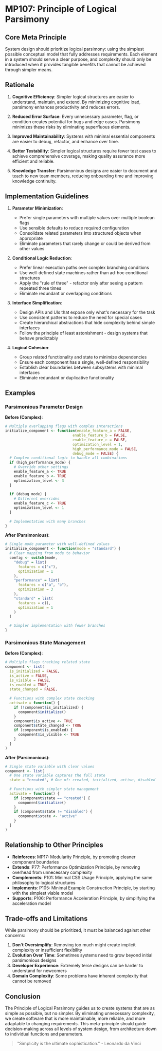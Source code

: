 # MP107: Principle of Logical Parsimony

## Core Meta Principle

System design should prioritize logical parsimony: using the simplest possible conceptual model that fully addresses requirements. Each element in a system should serve a clear purpose, and complexity should only be introduced when it provides tangible benefits that cannot be achieved through simpler means.

## Rationale

1. **Cognitive Efficiency**: Simpler logical structures are easier to understand, maintain, and extend. By minimizing cognitive load, parsimony enhances productivity and reduces errors.

2. **Reduced Error Surface**: Every unnecessary parameter, flag, or condition creates potential for bugs and edge cases. Parsimony minimizes these risks by eliminating superfluous elements.

3. **Improved Maintainability**: Systems with minimal essential components are easier to debug, refactor, and enhance over time.

4. **Better Testability**: Simpler logical structures require fewer test cases to achieve comprehensive coverage, making quality assurance more efficient and reliable.

5. **Knowledge Transfer**: Parsimonious designs are easier to document and teach to new team members, reducing onboarding time and improving knowledge continuity.

## Implementation Guidelines

1. **Parameter Minimization**:
   - Prefer single parameters with multiple values over multiple boolean flags
   - Use sensible defaults to reduce required configuration
   - Consolidate related parameters into structured objects when appropriate
   - Eliminate parameters that rarely change or could be derived from other values

2. **Conditional Logic Reduction**:
   - Prefer linear execution paths over complex branching conditions
   - Use well-defined state machines rather than ad-hoc conditional structures
   - Apply the "rule of three" - refactor only after seeing a pattern repeated three times
   - Eliminate redundant or overlapping conditions

3. **Interface Simplification**:
   - Design APIs and UIs that expose only what's necessary for the task
   - Use consistent patterns to reduce the need for special cases
   - Create hierarchical abstractions that hide complexity behind simple interfaces
   - Follow the principle of least astonishment - design systems that behave predictably

4. **Logical Cohesion**:
   - Group related functionality and state to minimize dependencies
   - Ensure each component has a single, well-defined responsibility
   - Establish clear boundaries between subsystems with minimal interfaces
   - Eliminate redundant or duplicative functionality

## Examples

### Parsimonious Parameter Design

**Before (Complex):**
```r
# Multiple overlapping flags with complex interactions
initialize_component <- function(enable_feature_a = FALSE, 
                               enable_feature_b = FALSE,
                               enable_feature_c = FALSE,
                               optimization_level = 1,
                               high_performance_mode = FALSE,
                               debug_mode = FALSE) {
  # Complex conditional logic to handle all combinations
  if (high_performance_mode) {
    # Override other settings
    enable_feature_a <- TRUE
    enable_feature_b <- TRUE
    optimization_level <- 3
  }
  
  if (debug_mode) {
    # Different overrides
    enable_feature_c <- TRUE
    optimization_level <- 1
  }
  
  # Implementation with many branches
}
```

**After (Parsimonious):**
```r
# Single mode parameter with well-defined values
initialize_component <- function(mode = "standard") {
  # Clear mapping from mode to behavior
  config <- switch(mode,
    "debug" = list(
      features = c("c"),
      optimization = 1
    ),
    "performance" = list(
      features = c("a", "b"),
      optimization = 3
    ),
    "standard" = list(
      features = c(),
      optimization = 1
    )
  )
  
  # Simpler implementation with fewer branches
}
```

### Parsimonious State Management

**Before (Complex):**
```r
# Multiple flags tracking related state
component <- list(
  is_initialized = FALSE,
  is_active = FALSE,
  is_visible = FALSE,
  is_enabled = TRUE,
  state_changed = FALSE,
  
  # Functions with complex state checking
  activate = function() {
    if (!component$is_initialized) {
      component$initialize()
    }
    component$is_active <- TRUE
    component$state_changed <- TRUE
    if (component$is_enabled) {
      component$is_visible <- TRUE
    }
  }
)
```

**After (Parsimonious):**
```r
# Single state variable with clear values
component <- list(
  # One state variable captures the full state
  state = "created", # One of: created, initialized, active, disabled
  
  # Functions with simpler state management
  activate = function() {
    if (component$state == "created") {
      component$initialize()
    }
    if (component$state != "disabled") {
      component$state <- "active"
    }
  }
)
```

## Relationship to Other Principles

- **Reinforces**: MP17: Modularity Principle, by promoting cleaner component boundaries
- **Extends**: P77: Performance Optimization Principle, by removing overhead from unnecessary complexity
- **Complements**: P101: Minimal CSS Usage Principle, applying the same philosophy to logical structures
- **Implements**: P105: Minimal Example Construction Principle, by starting with the simplest viable model
- **Supports**: P106: Performance Acceleration Principle, by simplifying the acceleration model

## Trade-offs and Limitations

While parsimony should be prioritized, it must be balanced against other concerns:

1. **Don't Oversimplify**: Removing too much might create implicit complexity or insufficient flexibility
2. **Evolution Over Time**: Sometimes systems need to grow beyond initial parsimonious designs
3. **Developer Experience**: Extremely terse designs can be harder to understand for newcomers
4. **Domain Complexity**: Some problems have inherent complexity that cannot be removed

## Conclusion

The Principle of Logical Parsimony guides us to create systems that are as simple as possible, but no simpler. By eliminating unnecessary complexity, we create software that is more maintainable, more reliable, and more adaptable to changing requirements. This meta-principle should guide decision-making across all levels of system design, from architecture down to individual functions and parameters.

> "Simplicity is the ultimate sophistication." - Leonardo da Vinci
